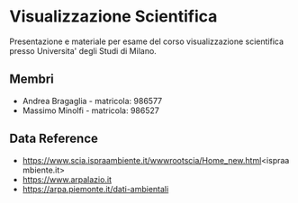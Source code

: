 # Visualizzazione Scientifica

Presentazione e materiale per esame del corso visualizzazione scientifica presso Universita' degli Studi di Milano.

## Membri

- Andrea Bragaglia - matricola: 986577 
- Massimo Minolfi - matricola: 986527

## Data Reference

- <https://www.scia.ispraambiente.it/wwwrootscia/Home_new.html><ispraambiente.it>
- <https://www.arpalazio.it><ARPA Lazio>
- <https://arpa.piemonte.it/dati-ambientali><ARPA Piemonte>
